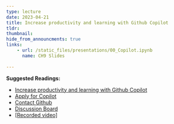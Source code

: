 ```yaml
---
type: lecture
date: 2023-04-21
title: Increase productivity and learning with Github Copilot
tldr: 
thumbnail: 
hide_from_announcments: true
links: 
    - url: /static_files/presentations/00_Copilot.ipynb
      name: CH9 Slides 
      
---
```

**Suggested Readings:**
- [Increase productivity and learning with Github Copilot](https://github.com/phonchi/nsysu-math106A/blob/master/static_files/presentations/00_Copilot.ipynb)
- [Apply for Copilot](https://hackmd.io/@phonchi/Apply_Copilot)
- [Contact Github](https://support.github.com/contact/education)
- [Discussion Board](https://github.com/orgs/community/discussions/categories/github-education)
- [[Recorded video]](https://www.youtube.com/watch?v=f1wOnH1ACIc)



